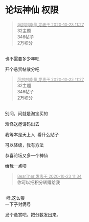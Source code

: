 # 论坛神仙 权限


<div class="quote"><blockquote><font size="2"><a href="https://www.hostloc.com/forum.php?mod=redirect&amp;goto=findpost&amp;pid=9340191&amp;ptid=757536" target="_blank"><font color="#999999">芭啦啦能量 发表于 2020-10-23 11:27</font></a></font><br />
32主题&nbsp; &nbsp; &nbsp; &nbsp; <br />
346帖子&nbsp; &nbsp; &nbsp; &nbsp; <br />
2万积分</blockquote></div><br />
也不需要多少年吧

开个悬赏帖散分吧

<div class="quote"><blockquote><font size="2"><a href="https://www.hostloc.com/forum.php?mod=redirect&amp;goto=findpost&amp;pid=9340191&amp;ptid=757536" target="_blank"><font color="#999999">芭啦啦能量 发表于 2020-10-23 11:27</font></a></font><br />
32主题&nbsp; &nbsp; &nbsp; &nbsp; <br />
346帖子&nbsp; &nbsp; &nbsp; &nbsp; <br />
2万积分</blockquote></div><br />
别问，问就是淘宝买的<img src="static/image/smiley/default/lol.gif" smilieid="12" border="0" alt="" />

难怪送邀请码出去

我等本是天上人&nbsp;&nbsp;看什么贴子

可以降级，我有方法

恭喜论坛又多一个神仙<img id="aimg_vahAi" onclick="zoom(this, this.src, 0, 0, 0)" class="zoom" src="https://cdn.jsdelivr.net/gh/hishis/forum-master/public/images/patch.gif" onmouseover="img_onmouseoverfunc(this)" onload="thumbImg(this)" border="0" alt="" />

<img src="static/image/smiley/default/lol.gif" smilieid="12" border="0" alt="" />给我一点呗<img id="aimg_r6nqp" onclick="zoom(this, this.src, 0, 0, 0)" class="zoom" src="https://cdn.jsdelivr.net/gh/hishis/forum-master/public/images/patch.gif" onmouseover="img_onmouseoverfunc(this)" onload="thumbImg(this)" border="0" alt="" />

<div class="quote"><blockquote><font size="2"><a href="https://www.hostloc.com/forum.php?mod=redirect&amp;goto=findpost&amp;pid=9340226&amp;ptid=757536" target="_blank"><font color="#999999">BearTher 发表于 2020-10-23 11:34</font></a></font><br />
你可以把积分转赠给我</blockquote></div><br />
<img src="static/image/smiley/default/lol.gif" smilieid="12" border="0" alt="" /> 哇,这么狠<br />
一下子封俩号

发个悬赏吧。把分数发出来。
